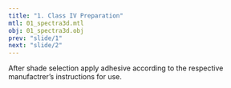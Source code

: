 ```yaml
---
title: "1. Class IV Preparation"
mtl: 01_spectra3d.mtl
obj: 01_spectra3d.obj
prev: "slide/1"
next: "slide/2"
---
```


After shade selection apply adhesive according to the respective manufactrer’s
instructions for use.
